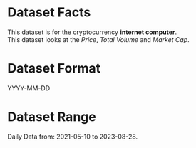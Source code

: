 # Dataset Facts

This dataset is for the cryptocurrency **internet computer**.    
This dataset looks at the _Price_, _Total Volume_ and _Market Cap_.   

# Dataset Format  

YYYY-MM-DD    

# Dataset Range    

Daily Data from: 2021-05-10 to 2023-08-28.    